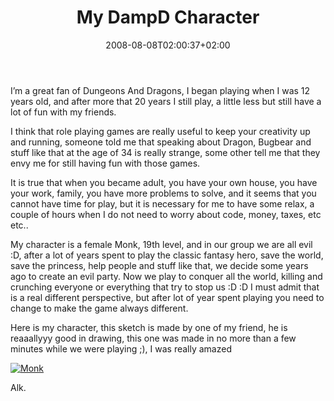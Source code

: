 ﻿---
title: "My DampD Character"
description: ""
date: 2008-08-08T02:00:37+02:00
draft: false
tags: [General]
categories: [General]
---
I’m a great fan of Dungeons And Dragons, I began playing when I was 12 years old, and after more that 20 years I still play, a little less but still have a lot of fun with my friends.

I think that role playing games are really useful to keep your creativity up and running, someone told me that speaking about Dragon, Bugbear and stuff like that at the age of 34 is really strange, some other tell me that they envy me for still having fun with those games.

It is true that when you became adult, you have your own house, you have your work, family, you have more problems to solve, and it seems that you cannot have time for play, but it is necessary for me to have some relax, a couple of hours when I do not need to worry about code, money, taxes, etc etc..

My character is a female Monk, 19th level, and in our group we are all evil :D, after a lot of years spent to play the classic fantasy hero, save the world, save the princess, help people and stuff like that, we decide some years ago to create an evil party. Now we play to conquer all the world, killing and crunching everyone or everything that try to stop us :D :D I must admit that is a real different perspective, but after lot of year spent playing you need to change to make the game always different.

Here is my character, this sketch is made by one of my friend, he is reaaallyyy good in drawing, this one was made in no more than a few minutes while we were playing ;), I was really amazed

[![Monk](http://www.codewrecks.com/blog/wp-content/uploads/2008/08/monk-thumb.jpg)](http://www.codewrecks.com/blog/wp-content/uploads/2008/08/monk.jpg)

Alk.
